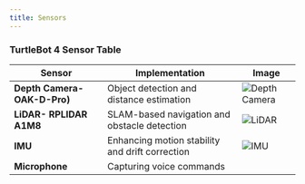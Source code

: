 ```yaml
---
title: Sensors
---
```


### **TurtleBot 4 Sensor Table**  

| **Sensor**               | **Implementation**                              | **Image**                     |
|--------------------------|------------------------------------------------|-------------------------------|
| **Depth Camera- OAK-D-Pro)** | Object detection and distance estimation | ![Depth Camera](https://github.com/user-attachments/assets/c8d24fc5-43ca-472e-8b87-457bf03e5386) |
| **LiDAR- RPLIDAR A1M8**                | SLAM-based navigation and obstacle detection    | ![LiDAR](https://github.com/user-attachments/assets/61bd3394-74c4-4f4c-b989-9d63fbd989a9) |
| **IMU**                  | Enhancing motion stability and drift correction | ![IMU](https://github.com/user-attachments/assets/3e5b5011-147c-44e6-b5ac-66b6b46a7fa6)|
| **Microphone**           | Capturing voice commands                        |  |




